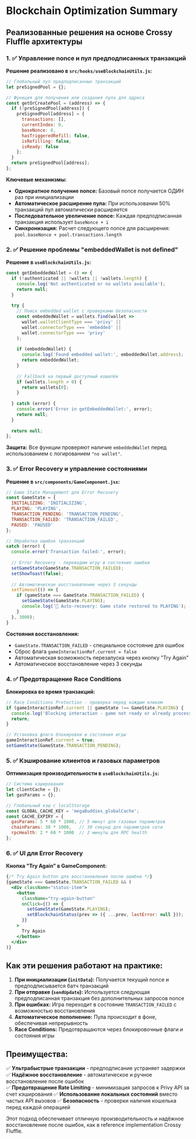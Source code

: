 # Blockchain Optimization Summary

## Реализованные решения на основе Crossy Fluffle архитектуры

### 1. ✅ Управление nonce и пул предподписанных транзакций

**Решение реализовано в `src/hooks/useBlockchainUtils.js`:**

```javascript
// Глобальный пул предподписанных транзакций
let preSignedPool = {};

// Функция для получения или создания пула для адреса
const getOrCreatePool = (address) => {
  if (!preSignedPool[address]) {
    preSignedPool[address] = {
      transactions: [],
      currentIndex: 0,
      baseNonce: 0,
      hasTriggeredRefill: false,
      isRefilling: false,
      isReady: false
    };
  }
  return preSignedPool[address];
};
```

**Ключевые механизмы:**
- **Однократное получение nonce:** Базовый nonce получается ОДИН раз при инициализации
- **Автоматическое расширение пула:** При использовании 50% транзакций пул автоматически расширяется
- **Последовательное увеличение nonce:** Каждая предподписанная транзакция использует `baseNonce + i`
- **Синхронизация:** Расчет следующего nonce для расширения: `pool.baseNonce + pool.transactions.length`

### 2. ✅ Решение проблемы "embeddedWallet is not defined"

**Решение в `useBlockchainUtils.js`:**

```javascript
const getEmbeddedWallet = () => {
  if (!authenticated || !wallets || !wallets.length) {
    console.log('Not authenticated or no wallets available');
    return null;
  }
  
  try {
    // Поиск embedded wallet с проверками безопасности
    const embeddedWallet = wallets.find(wallet => 
      wallet.walletClientType === 'privy' || 
      wallet.connectorType === 'embedded' ||
      wallet.connectorType === 'privy'
    );
    
    if (embeddedWallet) {
      console.log('Found embedded wallet:', embeddedWallet.address);
      return embeddedWallet;
    }
    
    // Fallback на первый доступный кошелёк
    if (wallets.length > 0) {
      return wallets[0];
    }
    
  } catch (error) {
    console.error('Error in getEmbeddedWallet:', error);
    return null;
  }
  
  return null;
};
```

**Защита:** Все функции проверяют наличие `embeddedWallet` перед использованием с логированием `"no wallet"`.

### 3. ✅ Error Recovery и управление состояниями

**Решение в `src/components/GameComponent.jsx`:**

```javascript
// Game State Management для Error Recovery
const GameState = {
  INITIALIZING: 'INITIALIZING',
  PLAYING: 'PLAYING', 
  TRANSACTION_PENDING: 'TRANSACTION_PENDING',
  TRANSACTION_FAILED: 'TRANSACTION_FAILED',
  PAUSED: 'PAUSED'
};

// Обработка ошибок транзакций
catch (error) {
  console.error('Transaction failed:', error);
  
  // Error Recovery - переводим игру в состояние ошибки
  setGameState(GameState.TRANSACTION_FAILED);
  setShowToast(false);
  
  // Автоматическое восстановление через 3 секунды
  setTimeout(() => {
    if (gameState === GameState.TRANSACTION_FAILED) {
      setGameState(GameState.PLAYING);
      console.log('🔄 Auto-recovery: Game state restored to PLAYING');
    }
  }, 3000);
}
```

**Состояния восстановления:**
- `GameState.TRANSACTION_FAILED` - специальное состояние для ошибок
- Сброс флага `gameInteractionRef.current = false`
- Автоматическая возможность перезапуска через кнопку "Try Again"
- Автоматическое восстановление через 3 секунды

### 4. ✅ Предотвращение Race Conditions

**Блокировка во время транзакций:**

```javascript
// Race Conditions Protection - проверка перед каждым кликом
if (gameInteractionRef.current || gameState !== GameState.PLAYING) {
  console.log('Blocking interaction - game not ready or already processing');
  return;
}

// Установка флага блокировки и состояния игры
gameInteractionRef.current = true;
setGameState(GameState.TRANSACTION_PENDING);
```

### 5. ✅ Кэширование клиентов и газовых параметров

**Оптимизация производительности в `useBlockchainUtils.js`:**

```javascript
// Система кэширования
let clientCache = {};
let gasParams = {};

// Глобальный кэш с localStorage
const GLOBAL_CACHE_KEY = 'megaBuddies_globalCache';
const CACHE_EXPIRY = {
  gasParams: 5 * 60 * 1000, // 5 минут для газовых параметров
  chainParams: 30 * 1000,   // 30 секунд для параметров сети
  rpcHealth: 2 * 60 * 1000  // 2 минуты для RPC health
};
```

### 6. ✅ UI для Error Recovery

**Кнопка "Try Again" в GameComponent:**

```jsx
{/* Try Again button для восстановления после ошибки */}
{gameState === GameState.TRANSACTION_FAILED && (
  <div className="status-item">
    <button 
      className="try-again-button" 
      onClick={() => {
        setGameState(GameState.PLAYING);
        setBlockchainStatus(prev => ({ ...prev, lastError: null }));
      }}
    >
      Try Again
    </button>
  </div>
)}
```

## Как эти решения работают на практике:

1. **При инициализации (`initData`):** Получается текущий nonce и предподписывается батч транзакций
2. **При отправке (`sendUpdate`):** Используется следующая предподписанная транзакция без дополнительных запросов nonce
3. **При ошибках:** Игра переходит в состояние `TRANSACTION_FAILED` с возможностью восстановления
4. **Автоматическое пополнение:** Пула происходит в фоне, обеспечивая непрерывность
5. **Race Conditions:** Предотвращаются через блокировочные флаги и состояния игры

## Преимущества:

✅ **Ультрабыстрые транзакции** - предподписание устраняет задержки
✅ **Надёжное восстановление** - автоматическое и ручное восстановление после ошибок  
✅ **Предотвращение Rate Limiting** - минимизация запросов к Privy API за счет кэширования
✅ **Использование локальных состояний** вместо частых API вызовов
✅ **Безопасность** - проверки наличия кошелька перед каждой операцией

Этот подход обеспечивает отличную производительность и надёжное восстановление после ошибок, как в reference implementation Crossy Fluffle.